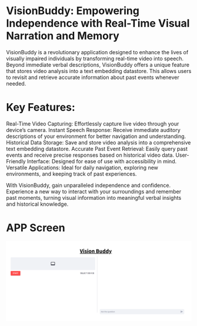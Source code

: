 # VisionBuddy: Empowering Independence with Real-Time Visual Narration and Memory

VisionBuddy is a revolutionary application designed to enhance the lives of visually impaired individuals by transforming real-time video into speech. Beyond immediate verbal descriptions, VisionBuddy offers a unique feature that stores video analysis into a text embedding datastore. This allows users to revisit and retrieve accurate information about past events whenever needed.

# Key Features:

Real-Time Video Capturing: Effortlessly capture live video through your device’s camera.
Instant Speech Response: Receive immediate auditory descriptions of your environment for better navigation and understanding.
Historical Data Storage: Save and store video analysis into a comprehensive text embedding datastore.
Accurate Past Event Retrieval: Easily query past events and receive precise responses based on historical video data.
User-Friendly Interface: Designed for ease of use with accessibility in mind.
Versatile Applications: Ideal for daily navigation, exploring new environments, and keeping track of past experiences.

With VisionBuddy, gain unparalleled independence and confidence. Experience a new way to interact with your surroundings and remember past moments, turning visual information into meaningful verbal insights and historical knowledge.


# APP Screen
![alt text](image.png)
